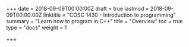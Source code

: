 +++
date = 2018-09-09T00:00:00Z
draft = true
lastmod = 2018-09-09T00:00:00Z
linktitle = "COSC 1430 - Introduction to programming"
summary = "Learn how to program in C++"
title = "Overview"
toc = true
type = "docs"
weight = 1

+++
